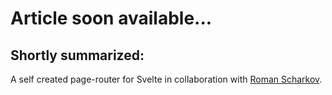 # Article soon available...

## Shortly summarized:
A self created page-router for Svelte in collaboration with [Roman Scharkov](https://github.com/romshark).